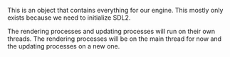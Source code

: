 This is an object that contains everything for our engine. This mostly only exists because we need to initialize SDL2.

The rendering processes and updating processes will run on their own threads. The rendering processes will be on the main thread for now and the updating processes on a new one.
